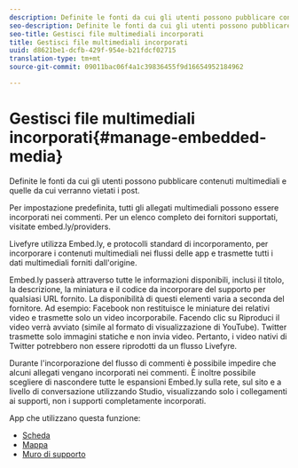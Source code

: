 ```yaml
---
description: Definite le fonti da cui gli utenti possono pubblicare contenuti multimediali e quelle da cui verranno vietati i post.
seo-description: Definite le fonti da cui gli utenti possono pubblicare contenuti multimediali e quelle da cui verranno vietati i post.
seo-title: Gestisci file multimediali incorporati
title: Gestisci file multimediali incorporati
uuid: d8621be1-dcfb-429f-954e-b21fdcf02715
translation-type: tm+mt
source-git-commit: 09011bac06f4a1c39836455f9d16654952184962

---
```



# Gestisci file multimediali incorporati{#manage-embedded-media}

Definite le fonti da cui gli utenti possono pubblicare contenuti multimediali e quelle da cui verranno vietati i post.

Per impostazione predefinita, tutti gli allegati multimediali possono essere incorporati nei commenti. Per un elenco completo dei fornitori supportati, visitate embed.ly/providers.

Livefyre utilizza Embed.ly, e protocolli standard di incorporamento, per incorporare i contenuti multimediali nei flussi delle app e trasmette tutti i dati multimediali forniti dall'origine.

Embed.ly passerà attraverso tutte le informazioni disponibili, inclusi il titolo, la descrizione, la miniatura e il codice da incorporare del supporto per qualsiasi URL fornito. La disponibilità di questi elementi varia a seconda del fornitore. Ad esempio: Facebook non restituisce le miniature dei relativi video e trasmette solo un video incorporabile. Facendo clic su Riproduci il video verrà avviato (simile al formato di visualizzazione di YouTube). Twitter trasmette solo immagini statiche e non invia video. Pertanto, i video nativi di Twitter potrebbero non essere riprodotti da un flusso Livefyre.

Durante l'incorporazione del flusso di commenti è possibile impedire che alcuni allegati vengano incorporati nei commenti. È inoltre possibile scegliere di nascondere tutte le espansioni Embed.ly sulla rete, sul sito e a livello di conversazione utilizzando Studio, visualizzando solo i collegamenti ai supporti, non i supporti completamente incorporati.

App che utilizzano questa funzione:

* [Scheda](/help/using/c-about-apps/c-feature-card-app/c-feature-card-app.md#c_feature_card_app)
* [Mappa](/help/using/c-about-apps/c-map-app/c-map-app.md#c_map_app)
* [Muro di supporto](/help/using/c-about-apps/c-media-wall-app/c-media-wall-app.md#c_media_wall_app)

